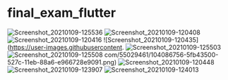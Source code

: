# final_exam_flutter
![Screenshot_20210109-125536](https://user-images.githubusercontent.com/55029461/104086750-59be5400-527c-11eb-8960-cf4a4dc18723.png)
![Screenshot_20210109-120408](https://user-images.githubusercontent.com/55029461/104086754-5d51db00-527c-11eb-9570-c877e9e0da78.png)
![Screenshot_20210109-120416](https://user-images.githubusercontent.com/55029461/104086755-5f1b9e80-527c-11eb-85bc-17422bc40088.png)
![Screenshot_20210109-120435](https://user-images.githubusercontent.
![Screenshot_20210109-125503](https://user-images.githubusercontent.com/55029461/104086764-6b076080-527c-11eb-850a-492f5d97f43b.png)
![Screenshot_20210109-125508](https://user-images.githubusercontent.com/55029461/104086766-70fd4180-527c-11eb-8aea-b337bea4993e.png)
com/55029461/104086756-5fb43500-527c-11eb-88a6-e966728e9091.png)
![Screenshot_20210109-120448](https://user-images.githubusercontent.com/55029461/104086757-604ccb80-527c-11eb-9972-1824b9d7bd27.png)
![Screenshot_20210109-123907](https://user-images.githubusercontent.com/55029461/104086759-6347bc00-527c-11eb-9042-d4a170f31867.png)
![Screenshot_20210109-124013](https://user-images.githubusercontent.com/55029461/104086761-66db4300-527c-11eb-9d89-1a10c59896cb.png)
